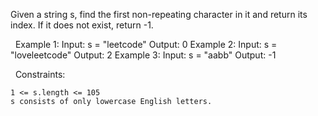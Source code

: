 Given a string s, find the first non-repeating character in it and return its index. If it does not exist, return -1.

 
Example 1:
Input: s = "leetcode"
Output: 0
Example 2:
Input: s = "loveleetcode"
Output: 2
Example 3:
Input: s = "aabb"
Output: -1

 
Constraints:


	1 <= s.length <= 105
	s consists of only lowercase English letters.

